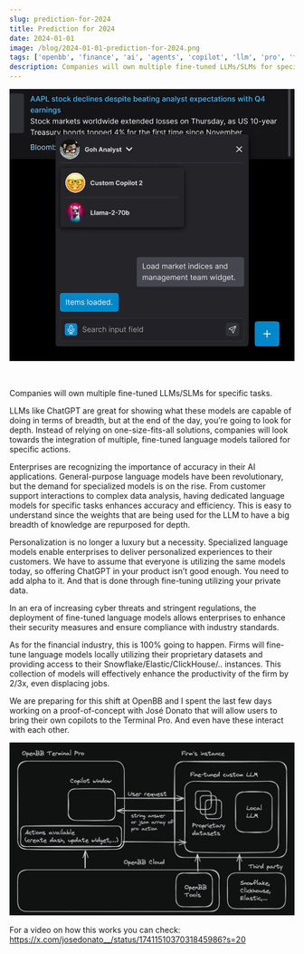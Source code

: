```yaml
---
slug: prediction-for-2024
title: Prediction for 2024
date: 2024-01-01
image: /blog/2024-01-01-prediction-for-2024.png
tags: ['openbb', 'finance', 'ai', 'agents', 'copilot', 'llm', 'pro', 'fine-tune']
description: Companies will own multiple fine-tuned LLMs/SLMs for specific tasks.
---
```


<p align="center">
    <img width="600" src="/blog/2024-01-01-prediction-for-2024.png"/>
</p>

<br />

Companies will own multiple fine-tuned LLMs/SLMs for specific tasks.

<!-- truncate -->

<div style={{borderTop: '1px solid #0088CC', margin: '1.5em 0'}} />

LLMs like ChatGPT are great for showing what these models are capable of doing in terms of breadth, but at the end of the day, you’re going to look for depth. Instead of relying on one-size-fits-all solutions, companies will look towards the integration of multiple, fine-tuned language models tailored for specific actions.

Enterprises are recognizing the importance of accuracy in their AI applications. General-purpose language models have been revolutionary, but the demand for specialized models is on the rise. From customer support interactions to complex data analysis, having dedicated language models for specific tasks enhances accuracy and efficiency. This is easy to understand since the weights that are being used for the LLM to have a big breadth of knowledge are repurposed for depth.

Personalization is no longer a luxury but a necessity. Specialized language models enable enterprises to deliver personalized experiences to their customers. We have to assume that everyone is utilizing the same models today, so offering ChatGPT in your product isn’t good enough. You need to add alpha to it. And that is done through fine-tuning utilizing your private data.

In an era of increasing cyber threats and stringent regulations, the deployment of fine-tuned language models allows enterprises to enhance their security measures and ensure compliance with industry standards.

As for the financial industry, this is 100% going to happen. Firms will fine-tune language models locally utilizing their proprietary datasets and providing access to their Snowflake/Elastic/ClickHouse/.. instances. This collection of models will effectively enhance the productivity of the firm by 2/3x, even displacing jobs.

We are preparing for this shift at OpenBB and I spent the last few days working on a proof-of-concept with José Donato that will allow users to bring their own copilots to the Terminal Pro. And even have these interact with each other.

<p align="center">
    <img width="600" src="/blog/2024-01-01-prediction-for-2024_1.png"/>
</p>

For a video on how this works you can check: https://x.com/josedonato__/status/1741151037031845986?s=20
